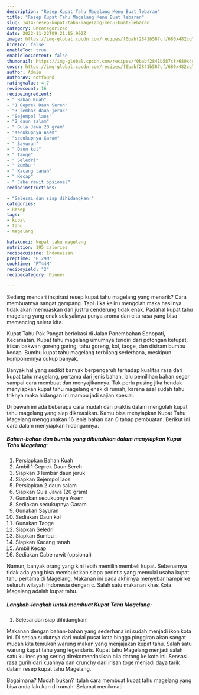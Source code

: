 ```yaml
---
description: "Resep Kupat Tahu Magelang Menu Buat lebaran"
title: "Resep Kupat Tahu Magelang Menu Buat lebaran"
slug: 1414-resep-kupat-tahu-magelang-menu-buat-lebaran
category: Uncategorized
date: 2022-11-22T09:21:15.902Z
image: https://img-global.cpcdn.com/recipes/f0babf2841b587cf/680x482cq70/kupat-tahu-magelang-foto-resep-utama.jpg
hideToc: false
enableToc: true
enableTocContent: false
thumbnail: https://img-global.cpcdn.com/recipes/f0babf2841b587cf/680x482cq70/kupat-tahu-magelang-foto-resep-utama.jpg
cover: https://img-global.cpcdn.com/recipes/f0babf2841b587cf/680x482cq70/kupat-tahu-magelang-foto-resep-utama.jpg
author: Admin
authorAv: notfound
ratingvalue: 4.7
reviewcount: 16
recipeingredient:
- " Bahan Kuah"
- "1 Geprek Daun Sereh"
- "3 lembar daun jeruk"
- "Sejempol laos"
- "2 daun salam"
- " Gula Jawa 20 gram"
- "secukupnya Asem"
- "secukupnya Garam"
- " Sayuran"
- " Daun kol"
- " Taoge"
- " Seledri"
- " Bumbu "
- " Kacang tanah"
- " Kecap"
- " Cabe rawit opsional"
recipeinstructions:

- "Selesai dan siap dihidangkan!"
categories:
- Resep
tags:
- kupat
- tahu
- magelang

katakunci: kupat tahu magelang 
nutrition: 195 calories
recipecuisine: Indonesian
preptime: "PT29M"
cooktime: "PT44M"
recipeyield: "2"
recipecategory: Dinner

---
```



Sedang mencari inspirasi resep kupat tahu magelang yang menarik? Cara membuatnya sangat gampang. Tapi Jika keliru mengolah maka hasilnya tidak akan memuaskan dan justru cenderung tidak enak. Padahal kupat tahu magelang yang enak selayaknya punya aroma dan cita rasa yang bisa memancing selera kita.


Kupat Tahu Pak Pangat berlokasi di Jalan Panembahan Senopati, Kecamatan. Kupat tahu magelang umumnya teridiri dari potongan ketupat, irisan bakwan goreng garing, tahu goreng, kol, taoge, dan disiram bumbu kecap. Bumbu kupat tahu magelang terbilang sederhana, meskipun komponennya cukup banyak.

Banyak hal yang sedikit banyak berpengaruh terhadap kualitas rasa dari kupat tahu magelang, pertama dari jenis bahan, lalu pemilihan bahan segar sampai cara membuat dan menyajikannya. Tak perlu pusing jika hendak menyiapkan kupat tahu magelang enak di rumah, karena asal sudah tahu triknya maka hidangan ini mampu jadi sajian spesial.


Di bawah ini ada beberapa cara mudah dan praktis dalam mengolah kupat tahu magelang yang siap dikreasikan. Kamu bisa menyiapkan Kupat Tahu Magelang menggunakan 16 jenis bahan dan 0 tahap pembuatan. Berikut ini cara dalam menyiapkan hidangannya.

<!--inarticleads1-->

##### Bahan-bahan dan bumbu yang dibutuhkan dalam menyiapkan Kupat Tahu Magelang:

1. Persiapkan  Bahan Kuah
1. Ambil 1 Geprek Daun Sereh
1. Siapkan 3 lembar daun jeruk
1. Siapkan Sejempol laos
1. Persiapkan 2 daun salam
1. Siapkan  Gula Jawa (20 gram)
1. Gunakan secukupnya Asem
1. Sediakan secukupnya Garam
1. Gunakan  Sayuran
1. Sediakan  Daun kol
1. Gunakan  Taoge
1. Siapkan  Seledri
1. Siapkan  Bumbu :
1. Siapkan  Kacang tanah
1. Ambil  Kecap
1. Sediakan  Cabe rawit (opsional)


Namun, banyak orang yang kini lebih memilih membeli kupat. Sebenarnya tidak ada yang bisa membuktikan siapa perintis yang memulai usaha kupat tahu pertama di Magelang. Makanan ini pada akhirnya menyebar hampir ke seluruh wilayah Indonesia dengan c. Salah satu makanan khas Kota Magelang adalah kupat tahu. 

<!--inarticleads2-->

##### Langkah-langkah untuk membuat Kupat Tahu Magelang:


1. Selesai dan siap dihidangkan!

Makanan dengan bahan-bahan yang sederhana ini sudah menjadi ikon kota ini. Di setiap sudutnya dari mulai pusat kota hingga pinggiran akan sangat mudah kita temukan warung makan yang menjajakan kupat tahu. Salah satu warung kupat tahu yang legendaris. Kupat tahu Magelang menjadi salah satu kuliner yang sering direkomendasikan bila datang ke kota ini. Sensasi rasa gurih dari kuahnya dan crunchy dari irisan toge menjadi daya tarik dalam resep kupat tahu Magelang. 

Bagaimana? Mudah bukan? Itulah cara membuat kupat tahu magelang yang bisa anda lakukan di rumah. Selamat menikmati
